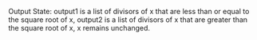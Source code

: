Output State: output1 is a list of divisors of x that are less than or equal to the square root of x, output2 is a list of divisors of x that are greater than the square root of x, x remains unchanged.